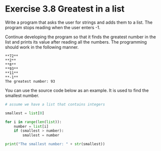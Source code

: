 # Exercise 3.8 Greatest in a list

Write a program that asks the user for strings and adds them to a list. The program stops reading when the user enters -1.

Continue developing the program so that it finds the greatest number in the list and prints its value after reading all the numbers. The programming should work in the following manner.

```plaintext
**72**
**2**
**8**
**93**
**11**
**-1**
The greatest number: 93
```

You can use the source code below as an example. It is used to find the smallest number.

```python
# assume we have a list that contains integers

smallest = list[0]

for i in range(len(list)):
    number = list[i]
    if (smallest > number):
        smallest = number

print("The smallest number: " + str(smallest))
```
